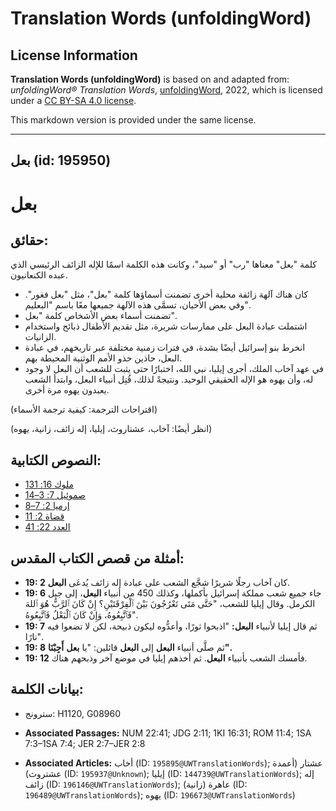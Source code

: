 # Translation Words (unfoldingWord)

## License Information

**Translation Words (unfoldingWord)** is based on and adapted from: _unfoldingWord® Translation Words_, [unfoldingWord](https://unfoldingword.org/utw), 2022, which is licensed under a [CC BY-SA 4.0 license](https://creativecommons.org/licenses/by-sa/4.0/legalcode.en).

This markdown version is provided under the same license.



--------------------------------

## بعل (id: 195950)

بعل
===

حقائق:
------

كلمة "بعل" معناها "رب" أو "سيد"، وكانت هذه الكلمة اسمًا للإله الزائف الرئيسي الذي عبده الكنعانيون.

* كان هناك آلهة زائفة محلية أخرى تضمنت أسماؤها كلمة "بعل"، مثل "بعل فغور". وفي بعض الأحيان، تسمَّى هذه الآلهة جميعها معًا باسم "البعليم".
* تضمنت أسماء بعض الأشخاص كلمة "بعل".
* اشتملت عبادة البعل على ممارسات شريرة، مثل تقديم الأطفال ذبائح واستخدام الزانيات.
* انخرط بنو إسرائيل أيضًا بشدة، في فترات زمنية مختلفة عبر تاريخهم، في عبادة البعل، حاذين حذو الأمم الوثنية المحيطة بهم.
* في عهد آخاب الملك، أجرى إيليا، نبي الله، اختبارًا حتى يثبت للشعب أن البعل لا وجود له، وأن يهوه هو الإله الحقيقي الوحيد. ونتيجةً لذلك، قُتِل أنبياء البعل، وابتدأ الشعب يعبدون يهوه مرة أخرى.

(اقتراحات الترجمة: كيفية ترجمة الأسماء)

(انظر أيضًا: آخاب، عشتاروث، إيليا، إله زائف، زانية، يهوه)

النصوص الكتابية:
----------------

* [1ملوك 16: 31](https://ref.ly/1Kgs16:31)
* [1صموئيل 7: 3–4](https://ref.ly/1Sam7:3-1Sam7:4)
* [إرميا 2: 7–8](https://ref.ly/Jer2:7-Jer2:8)
* [قضاة 2: 11](https://ref.ly/Judg2:11)
* [العدد 22: 41](https://ref.ly/Num22:41)

أمثلة من قصص الكتاب المقدس:
---------------------------

* **19: 2** كان آخاب رجلًا شريرًا شجَّع الشعب على عبادة إله زائف يُدعَى **البعل**.
* **19: 6** جاء جميع شعب مملكة إسرائيل بأكملها، وكذلك 450 من أنبياء **البعل**، إلى جبل الكرمل. وقال إيليا للشعب، "حَتَّى مَتَى تَعْرُجُونَ بَيْنَ ٱلْفِرْقَتَيْنِ؟ إِنْ كَانَ ٱلرَّبُّ هُوَ ٱللهَ فَٱتَّبِعُوهُ، وَإِنْ كَانَ ٱلْبَعْلُ فَٱتَّبِعُوهُ".
* **19: 7** ثم قال إيليا لأنبياء **البعل:** "اذبحوا ثورًا، وأعدُّوه ليكون ذبيحة، لكن لا تضعوا فيه نارًا".
* **19: 8** ثم صلَّى أنبياء **البعل** إلى **البعل** قائلين: "يا **بعل** **أَجِبْنَا".**
* **19: 12** فأمسك الشعب بأنبياء **البعل**. ثم أخذهم إيليا في موضع آخر وذبحهم هناك.

بيانات الكلمة:
--------------

* سترونج: H1120, G08960

* **Associated Passages:** NUM 22:41; JDG 2:11; 1KI 16:31; ROM 11:4; 1SA 7:3–1SA 7:4; JER 2:7–JER 2:8
* **Associated Articles:** أخاب (ID: `195895@UWTranslationWords`); عشتار (أعمدة عشتروث) (ID: `195937@Unknown`); إيليا (ID: `144739@UWTranslationWords`); إله زائف (ID: `196146@UWTranslationWords`); عاهرة (زانية) (ID: `196489@UWTranslationWords`); يهوه (ID: `196673@UWTranslationWords`)

